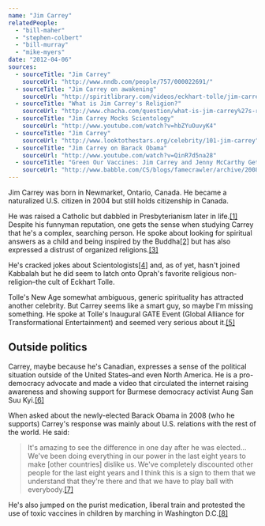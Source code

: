 ```yaml
---
name: "Jim Carrey"
relatedPeople:
  - "bill-maher"
  - "stephen-colbert"
  - "bill-murray"
  - "mike-myers"
date: "2012-04-06"
sources:
  - sourceTitle: "Jim Carrey"
    sourceUrl: "http://www.nndb.com/people/757/000022691/"
  - sourceTitle: "Jim Carrey on awakening"
    sourceUrl: "http://spiritlibrary.com/videos/eckhart-tolle/jim-carrey-on-awakening"
  - sourceTitle: "What is Jim Carrey's Religion?"
    sourceUrl: "http://www.chacha.com/question/what-is-jim-carrey%27s-religion"
  - sourceTitle: "Jim Carrey Mocks Scientology"
    sourceUrl: "http://www.youtube.com/watch?v=hbZYuOuvyK4"
  - sourceTitle: "Jim Carrey"
    sourceUrl: "http://www.looktothestars.org/celebrity/101-jim-carrey"
  - sourceTitle: "Jim Carrey on Barack Obama"
    sourceUrl: "http://www.youtube.com/watch?v=QinR7d5na28"
  - sourceTitle: "Green Our Vaccines: Jim Carrey and Jenny McCarthy Get Political"
    sourceUrl: "http://www.babble.com/CS/blogs/famecrawler/archive/2008/06/04/green-our-vaccines-jim-carrey-and-jenny-mccarthy-get-political.aspx"
---
```


Jim Carrey was born in Newmarket, Ontario, Canada. He became a naturalized U.S. citizen in 2004 but still holds citizenship in Canada.

He was raised a Catholic but dabbled in Presbyterianism later in life.<a class="source-citation" href="#http://www.nndb.com/people/757/000022691/" title="Jim Carrey">[1]</a> Despite his funnyman reputation, one gets the sense when studying Carrey that he's a complex, searching person. He spoke about looking for spiritual answers as a child and being inspired by the Buddha<a class="source-citation" href="#http://spiritlibrary.com/videos/eckhart-tolle/jim-carrey-on-awakening" title="Jim Carrey on awakening">[2]</a> but has also expressed a distrust of organized religions.<a class="source-citation" href="#http://www.chacha.com/question/what-is-jim-carrey%27s-religion" title="What is Jim Carrey&apos;s Religion?">[3]</a>

He's cracked jokes about Scientologists<a class="source-citation" href="#http://www.youtube.com/watch?v=hbZYuOuvyK4" title="Jim Carrey Mocks Scientology">[4]</a> and, as of yet, hasn't joined Kabbalah but he did seem to latch onto Oprah's favorite religious non-religion–the cult of Eckhart Tolle.

Tolle's New Age somewhat ambiguous, generic spirituality has attracted another celebrity. But Carrey seems like a smart guy, so maybe I'm missing something. He spoke at Tolle's Inaugural GATE Event (Global Alliance for Transformational Entertainment) and seemed very serious about it.<a class="source-citation" href="#http://spiritlibrary.com/videos/eckhart-tolle/jim-carrey-on-awakening" title="Jim Carrey on awakening">[5]</a>

## Outside politics

Carrey, maybe because he's Canadian, expresses a sense of the political situation outside of the United States–and even North America. He is a pro-democracy advocate and made a video that circulated the internet raising awareness and showing support for Burmese democracy activist Aung San Suu Kyi.<a class="source-citation" href="#http://www.looktothestars.org/celebrity/101-jim-carrey" title="Jim Carrey">[6]</a>

When asked about the newly-elected Barack Obama in 2008 (who he supports) Carrey's response was mainly about U.S. relations with the rest of the world. He said:

>It's amazing to see the difference in one day after he was elected… We've been doing everything in our power in the last eight years to make [other countries] dislike us. We've completely discounted other people for the last eight years and I think this is a sign to them that we understand that they're there and that we have to play ball with everybody.<a class="source-citation" href="#http://www.youtube.com/watch?v=QinR7d5na28" title="Jim Carrey on Barack Obama">[7]</a>

He's also jumped on the purist medication, liberal train and protested the use of toxic vaccines in children by marching in Washington D.C.<a class="source-citation" href="#http://www.babble.com/CS/blogs/famecrawler/archive/2008/06/04/green-our-vaccines-jim-carrey-and-jenny-mccarthy-get-political.aspx" title="Green Our Vaccines: Jim Carrey and Jenny McCarthy Get Political">[8]</a>